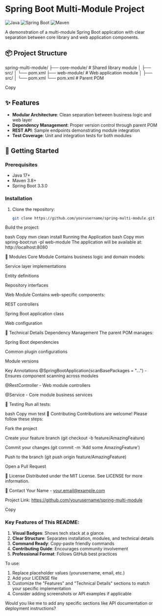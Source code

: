 # Spring Boot Multi-Module Project

![Java](https://img.shields.io/badge/java-%23ED8B00.svg?style=for-the-badge&logo=openjdk&logoColor=white)
![Spring Boot](https://img.shields.io/badge/Spring_Boot-6DB33F?style=for-the-badge&logo=spring&logoColor=white)
![Maven](https://img.shields.io/badge/apache_maven-C71A36?style=for-the-badge&logo=apachemaven&logoColor=white)

A demonstration of a multi-module Spring Boot application with clear separation between core library and web application components.

## 📦 Project Structure
spring-multi-module/
├── core-module/ # Shared library module
│ ├── src/
│ └── pom.xml
├── web-module/ # Web application module
│ ├── src/
│ └── pom.xml
└── pom.xml # Parent POM

Copy

## ✨ Features

- **Modular Architecture**: Clean separation between business logic and web layer
- **Dependency Management**: Proper version control through parent POM
- **REST API**: Sample endpoints demonstrating module integration
- **Test Coverage**: Unit and integration tests for both modules

## 🚀 Getting Started

### Prerequisites
- Java 17+
- Maven 3.8+
- Spring Boot 3.3.0

### Installation
1. Clone the repository:
   ```bash
   git clone https://github.com/yourusername/spring-multi-module.git
Build the project:

bash
Copy
mvn clean install
Running the Application
bash
Copy
mvn spring-boot:run -pl web-module
The application will be available at: http://localhost:8080

🧩 Modules
Core Module
Contains business logic and domain models:

Service layer implementations

Entity definitions

Repository interfaces

Web Module
Contains web-specific components:

REST controllers

Spring Boot application class

Web configuration

🔧 Technical Details
Dependency Management
The parent POM manages:

Spring Boot dependencies

Common plugin configurations

Module versions

Key Annotations
@SpringBootApplication(scanBasePackages = "...") - Ensures component scanning across modules

@RestController - Web module controllers

@Service - Core module business services

🧪 Testing
Run all tests:

bash
Copy
mvn test
🤝 Contributing
Contributions are welcome! Please follow these steps:

Fork the project

Create your feature branch (git checkout -b feature/AmazingFeature)

Commit your changes (git commit -m 'Add some AmazingFeature')

Push to the branch (git push origin feature/AmazingFeature)

Open a Pull Request

📄 License
Distributed under the MIT License. See LICENSE for more information.

📧 Contact
Your Name - your.email@example.com

Project Link: https://github.com/yourusername/spring-multi-module

Copy

### Key Features of This README:
1. **Visual Badges**: Shows tech stack at a glance
2. **Clear Structure**: Separates installation, modules, and technical details
3. **Command Ready**: Copy-paste friendly commands
4. **Contributing Guide**: Encourages community involvement
5. **Professional Format**: Follows GitHub best practices

To use:
1. Replace placeholder values (yourusername, email, etc.)
2. Add your LICENSE file
3. Customize the "Features" and "Technical Details" sections to match your specific implementation
4. Consider adding screenshots or API examples if applicable

Would you like me to add any specific sections like API documentation or deployment instructions?